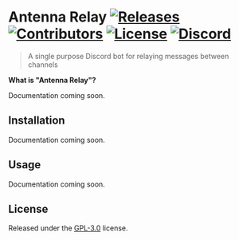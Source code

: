 # Antenna Relay <a href="https://github.com/kth-me/AntennaRelay/releases"><img src="https://img.shields.io/github/v/release/kth-me/AntennaRelay?include_prereleases" alt="Releases"></a> <a href="https://github.com/kth-me/AntennaRelay/graphs/contributors"><img src="https://img.shields.io/github/contributors/kth-me/AntennaRelay" alt="Contributors"></a> <a href="LICENSE"><img src="https://img.shields.io/github/license/kth-me/AntennaRelay" alt="License"></a> <a href="https://discord.gg/RrJrEcH"><img src="https://img.shields.io/discord/446832659377946625" alt="Discord"></a>

> A single purpose Discord bot for relaying messages between channels

**What is "Antenna Relay"?**

Documentation coming soon.

## Installation

Documentation coming soon.

## Usage

Documentation coming soon.

## License
Released under the [GPL-3.0](LICENSE) license.